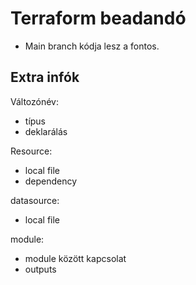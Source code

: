 # Terraform beadandó

- Main branch kódja lesz a fontos. 

## Extra infók 

Változónév:
- típus
- deklarálás

Resource:
- local file
- dependency

datasource:
- local file

module:
- module között kapcsolat
- outputs